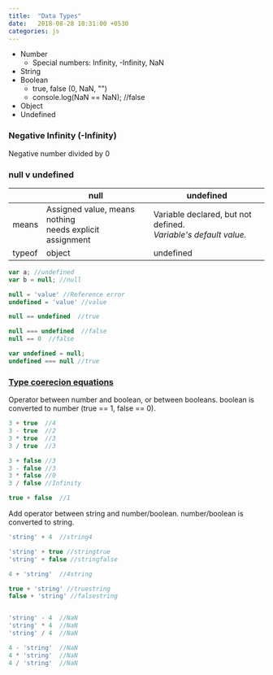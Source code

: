 ```yaml
---
title:  "Data Types"
date:   2018-08-28 10:31:00 +0530
categories: js
---
```


- Number
  - Special numbers: Infinity, -Infinity, NaN
- String
- Boolean
  - true, false (0, NaN, "")
  - console.log(NaN == NaN);  //false
- Object
- Undefined


### Negative Infinity (-Infinity)
  Negative number divided by 0


### null v undefined

  || null | undefined |
  |---|---|---|
  | means | Assigned value, means nothing<br>needs explicit assignment | Variable declared, but not defined.<br>*Variable's default value.* |
  | typeof | object | undefined |

  ```js
  var a; //undefined
  var b = null; //null

  null = 'value' //Reference error
  undefined = 'value' //value
  ```

  ```js
  null == undefined  //true

  null === undefined  //false
  null == 0  //false
  ```

  ```js
  var undefined = null;
  undefined === null //true
  ```

### [Type coerecion equations](https://codeburst.io/javascript-why-does-3-true-4-and-7-other-tricky-equations-9dd13cb2a92a)

  Operator between number and boolean, or between booleans. boolean is converted to number (true == 1, false == 0).

  ```js
  3 + true  //4
  3 - true  //2
  3 * true  //3
  3 / true  //3

  3 + false //3
  3 - false //3
  3 * false //0
  3 / false //Infinity

  true + false  //1
  ```

  Add operator between string and number/boolean. number/boolean is converted to string.

  ```js
  'string' + 4  //string4

  'string' + true //stringtrue
  'string' + false //stringfalse

  4 + 'string'  //4string

  true + 'string' //truestring
  false + 'string' //falsestring


  'string' - 4  //NaN
  'string' * 4  //NaN
  'string' / 4  //NaN

  4 - 'string'  //NaN
  4 * 'string'  //NaN
  4 / 'string'  //NaN
  ```
